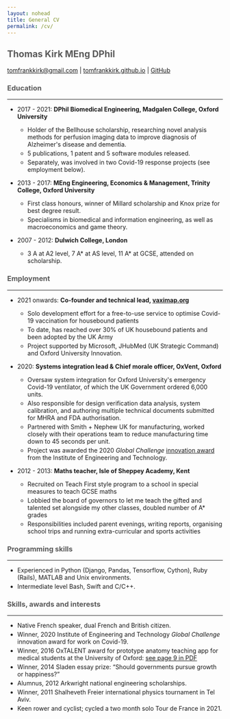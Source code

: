 ```yaml
---
layout: nohead
title: General CV
permalink: /cv/
---
```


<style>
    h1,h2,h3,h4,h5 { color: rgb(90, 90, 90) }
    li { margin-bottom: 3pt }
    hr { margin-bottom: 1em }
</style>

## **Thomas Kirk** MEng DPhil

[tomfrankkirk@gmail.com](tomfrankkirk@gmail.com) \| [tomfrankkirk.github.io](https://tomfrankkirk.github.io) \| [GitHub](https://github.com/tomfrankkirk)

### Education 
--- 

* 2017 - 2021: **DPhil Biomedical Engineering, Madgalen College, Oxford University**
    * Holder of the Bellhouse scholarship, researching novel analysis methods for perfusion imaging data to improve diagnosis of Alzheimer's disease and dementia. 
    * 5 publications, 1 patent and 5 software modules released. 
    * Separately, was involved in two Covid-19 response projects (see employment below). 

* 2013 - 2017: **MEng Engineering, Economics & Management, Trinity College, Oxford University**
    * First class honours, winner of Millard scholarship and Knox prize for best degree result. 
    * Specialisms in biomedical and information engineering, as well as macroeconomics and game theory. 

* 2007 - 2012: **Dulwich College, London**
    * 3 A at A2 level, 7 A* at AS level, 11 A* at GCSE, attended on scholarship. 

### Employment 
--- 

* 2021 onwards: **Co-founder and technical lead, [vaximap.org](http://vaximap.org)**
    * Solo development effort for a free-to-use service to optimise Covid-19 vaccination for housebound patients 
    * To date, has reached over 30% of UK housebound patients and been adopted by the UK Army 
    * Project supported by Microsoft, JHubMed (UK Strategic Command) and Oxford University Innovation. 

* 2020: **Systems integration lead & Chief morale officer, OxVent, Oxford**
    * Oversaw system integration for Oxford University's emergency Covid-19 ventilator, of which the UK Government ordered 6,000 units.
    * Also responsible for design verification data analysis, system calibration, and authoring multiple technical documents submitted for MHRA and FDA authorisation. 
    * Partnered with Smith + Nephew UK for manufacturing, worked closely with their operations team to reduce manufacturing time down to 45 seconds per unit. 
    * Project was awarded the 2020 *Global Challenge* [innovation award](http://www.ibme.ox.ac.uk/news-events/news/low-cost-ventilator-wins-at-e-t-innovation-awards) from the Institute of Engineering and Technology. 

* 2012 - 2013: **Maths teacher, Isle of Sheppey Academy, Kent**
    * Recruited on Teach First style program to a school in special measures to teach GCSE maths 
    * Lobbied the board of governors to let me teach the gifted and talented set alongside my other classes, doubled number of A* grades
    * Responsibilities included parent evenings, writing reports, organising school trips and running extra-curricular and sports activities

### Programming skills
--- 
* Experienced in Python (Django, Pandas, Tensorflow, Cython), Ruby (Rails), MATLAB and Unix environments. 
* Intermediate level Bash, Swift and C/C++. 

### Skills, awards and interests 
--- 
* Native French speaker, dual French and British citizen.
* Winner, 2020 Institute of Engineering and Technology *Global Challenge* innovation award for work on Covid-19. 
* Winner, 2016 OxTALENT award for prototype anatomy teaching app for medical students at the University of Oxford: [see page 9 in PDF](https://www.path.ox.ac.uk/sites/www-a.path.ox.ac.uk/files/Fusion%2016.pdf)
* Winner, 2014 Sladen essay prize: “Should governments pursue growth or happiness?”
* Alumnus, 2012 Arkwright national engineering scholarships. 
* Winner, 2011 Shalheveth Freier international physics tournament in Tel Aviv.
* Keen rower and cyclist; cycled a two month solo Tour de France in 2021. 
